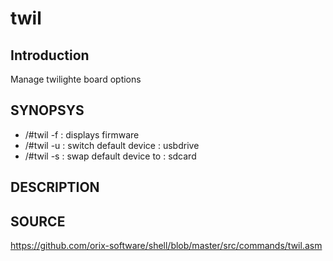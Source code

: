 # twil

## Introduction

Manage twilighte board options

## SYNOPSYS

+ /#twil -f  : displays firmware
+ /#twil -u  : switch default device : usbdrive
+ /#twil -s  : swap default device to : sdcard

## DESCRIPTION

## SOURCE

https://github.com/orix-software/shell/blob/master/src/commands/twil.asm
